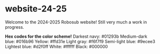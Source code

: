 # website-24-25
Welcome to the 2024-2025 Robosub website! Still very much a work in progress.

**Hex codes for the color scheme!**
Darkest navy: #01293b
Medium-dark blue: #016b96
Yellow: #ffd31e
Light gray: #f6f7f9
Semi-light blue: #9ecee3
Lightest blue: #d2f0ff
White: #ffffff
Black: #000000

